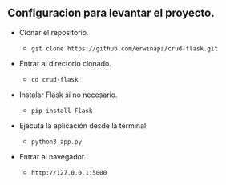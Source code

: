 ## Configuracion para levantar el proyecto.

* Clonar el repositorio.
   * ```git clone https://github.com/erwinapz/crud-flask.git```
 
* Entrar al directorio clonado.
  * ```cd crud-flask```

* Instalar Flask si no necesario.
  * ```pip install Flask```

* Ejecuta la aplicación desde la terminal.
  * ```python3 app.py```
 
* Entrar al navegador.
  * ```http://127.0.0.1:5000```
